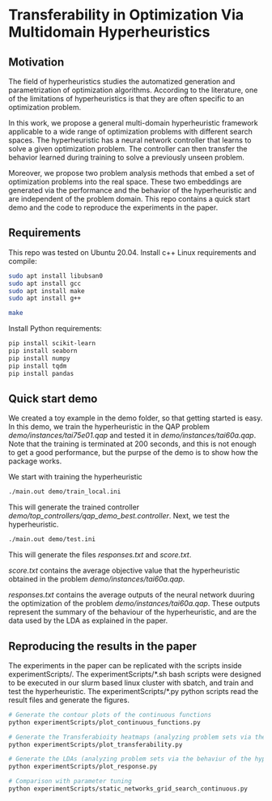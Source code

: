 # Transferability in Optimization Via Multidomain Hyperheuristics

## Motivation
The field of hyperheuristics studies the automatized generation and parametrization of optimization algorithms.
According to the literature, one of the limitations of hyperheuristics is that they are often specific to an optimization problem.

In this work, we propose a general multi-domain hyperheuristic framework applicable to a wide range of optimization problems with different search spaces.
The hyperheuristic has a neural network controller that learns to solve a given optimization problem.
The controller can then transfer the behavior learned during training to solve a previously unseen problem. 

Moreover, we propose two problem analysis methods that embed a set of optimization problems into the real space. 
These two embeddings are generated via the performance and the behavior of the hyperheuristic and are independent of the problem domain.
This repo contains a quick start demo and the code to reproduce the experiments in the paper.

## Requirements

This repo was tested on Ubuntu 20.04. Install c++ Linux requirements and compile:

```bash
sudo apt install libubsan0
sudo apt install gcc
sudo apt install make
sudo apt install g++

make
```

Install Python requirements:
```bash
pip install scikit-learn
pip install seaborn
pip install numpy
pip install tqdm
pip install pandas

```

## Quick start demo

We created a toy example in the demo folder, so that getting started is easy. In this demo, we train the hyperheuristic in the  QAP problem *demo/instances/tai75e01.qap* and tested it in *demo/instances/tai60a.qap*. Note that the training is terminated at 200 seconds, and this is not enough to get a good performance, but the purpse of the demo is to show how the package works.  

We start with training the hyperheuristic

```bash
./main.out demo/train_local.ini
```

This will generate the trained controller *demo/top_controllers/qap_demo_best.controller*. Next, we test the hyperheuristic.

```bash
./main.out demo/test.ini
```

This will generate the files *responses.txt* and *score.txt*. 

*score.txt* contains the average objective value that the hyperheuristic obtained in the problem *demo/instances/tai60a.qap*. 

*responses.txt* contains the average outputs of the neural network duuring the optimization of the problem *demo/instances/tai60a.qap*. These outputs represent the summary of the behaviour of the hyperheuristic, and are the data used by the LDA as explained in the paper.




## Reproducing the results in the paper

The experiments in the paper can be replicated with the scripts inside experimentScripts/. The experimentScripts/\*.sh bash scripts were designed to be executed in our slurm based linux cluster with sbatch, and train and test the hyperheuristic. The experimentScripts/\*.py python scripts read the result files and generate the figures. 


```bash
# Generate the contour plots of the continuous functions
python experimentScripts/plot_continuous_functions.py

# Generate the Transferabioity heatmaps (analyzing problem sets via the performance of the hyperheuristic)
python experimentScripts/plot_transferability.py

# Generate the LDAs (analyzing problem sets via the behaviur of the hyperheuristic)
python experimentScripts/plot_response.py

# Comparison with parameter tuning
python experimentScripts/static_networks_grid_search_continuous.py

```




